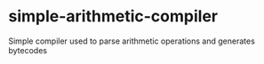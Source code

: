 # simple-arithmetic-compiler
Simple compiler used to parse arithmetic operations and generates bytecodes
